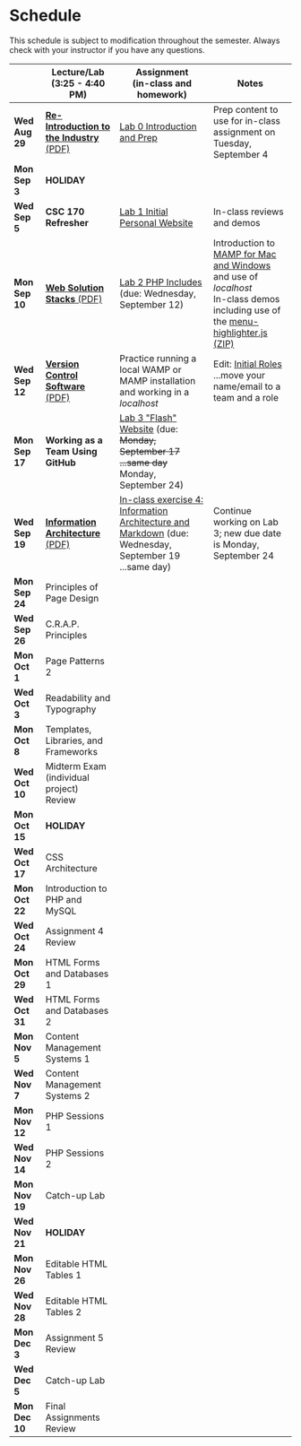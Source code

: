 # Schedule
This schedule is subject to modification throughout the semester. Always check with your instructor if you have any questions.

|                | Lecture/Lab<br>(3:25 - 4:40 PM)                              | Assignment<br>(in-class and homework)                        | Notes                                                        |
| -------------- | ------------------------------------------------------------ | ------------------------------------------------------------ | ------------------------------------------------------------ |
| **Wed Aug 29** | [**Re-Introduction to the Industry** (PDF)](01-reintroduction-to-the-industry/01-introduction-to-the-industry.pdf) | [Lab 0 Introduction and Prep](lab00-introductions-and-prep/instructions.md) | Prep content to use for in-class assignment on Tuesday, September 4 |
| **Mon Sep 3**  | **HOLIDAY**                             |  |                                                              |
| **Wed Sep 5**  | **CSC 170 Refresher** | [Lab 1 Initial Personal Website](lab01-initial-personal-website/instructions.md) | In-class reviews and demos |
| **Mon Sep 10** | [**Web Solution Stacks** (PDF)](03-web-solution-stacks/03-web-solution-stacks.pdf) | [Lab 2 PHP Includes](lab02-php-includes/instructions.md) (due: Wednesday, September 12) | Introduction to [MAMP for Mac and Windows](https://www.mamp.info/en/) and use of *localhost*<br>In-class demos including use of the [menu-highlighter.js (ZIP)](lab02-php-includes/menu-highlighter.js.zip) |
| **Wed Sep 12** | [**Version Control Software** (PDF)](04-version-control-software/04-version-control-software.pdf) | Practice running a local WAMP or MAMP installation and working in a *localhost* | Edit: [Initial Roles](https://docs.google.com/spreadsheets/d/1gXQP-1Rmra6w3PH9GzKOG9Y8-VlKk-DjlCFYFQHo0MM/edit#gid=493379955) ...move your name/email to a team and a role |
| **Mon Sep 17** | **Working as a Team Using GitHub** | [Lab 3 "Flash" Website](lab03-flash-website/instructions.md) (due: <s>Monday, September 17 ...same day</s> Monday, September 24) |                                                              |
| **Wed Sep 19** | [**Information Architecture** (PDF)](05-information-architecture/05-information-architecture.pdf) | [In-class exercise 4: Information Architecture and Markdown](lab04-ia-and-markdown/instructions.md) (due: Wednesday, September 19 ...same day) | Continue working on Lab 3; new due date is Monday, September 24 |
| **Mon Sep 24** | Principles of Page Design    |                                                              |                                                              |
| **Wed Sep 26** | C.R.A.P. Principles |                                                              |                                                              |
| **Mon Oct 1**  | Page Patterns 2                                      |                                                              |                                                              |
| **Wed Oct 3**  | Readability and Typography |                                                              |                                                              |
| **Mon Oct 8**  | Templates, Libraries, and Frameworks    |                                                              |                                                              |
| **Wed Oct 10** | Midterm Exam (individual project) Review                     |                                                              |                                                              |
| **Mon Oct 15** | **HOLIDAY**                                                  |                                                              |                                                              |
| **Wed Oct 17** | CSS Architecture                                             |                                                              |                                                              |
| **Mon Oct 22** | Introduction to PHP and MySQL                                |                                                              |                                                              |
| **Wed Oct 24** | Assignment 4 Review                                          |                                                              |                                                              |
| **Mon Oct 29** | HTML Forms and Databases 1                                   |                                                              |                                                              |
| **Wed Oct 31**  | HTML Forms and Databases 2                                   |                                                              |                                                              |
| **Mon Nov 5**  | Content Management Systems 1                                 |                                                              |                                                              |
| **Wed Nov 7**  | Content Management Systems 2                                 |                                                              |                                                              |
| **Mon Nov 12** | PHP Sessions 1                                               |                                                              |                                                              |
| **Wed Nov 14** | PHP Sessions 2                                               |                                                              |                                                              |
| **Mon Nov 19** | Catch-up Lab                                                 |                                                              |                                                              |
| **Wed Nov 21** | **HOLIDAY**                                                  |                                                              |                                                              |
| **Mon Nov 26** | Editable HTML Tables 1                                       |                                                              |                                                              |
| **Wed Nov 28** | Editable HTML Tables 2                                       |                                                              |                                                              |
| **Mon Dec 3**  | Assignment 5 Review                                          |                                                              |                                                              |
| **Wed Dec 5**  | Catch-up Lab                                                 |                                                              |                                                              |
| **Mon Dec 10** | Final Assignments Review                                     |                                                              |                                                              |